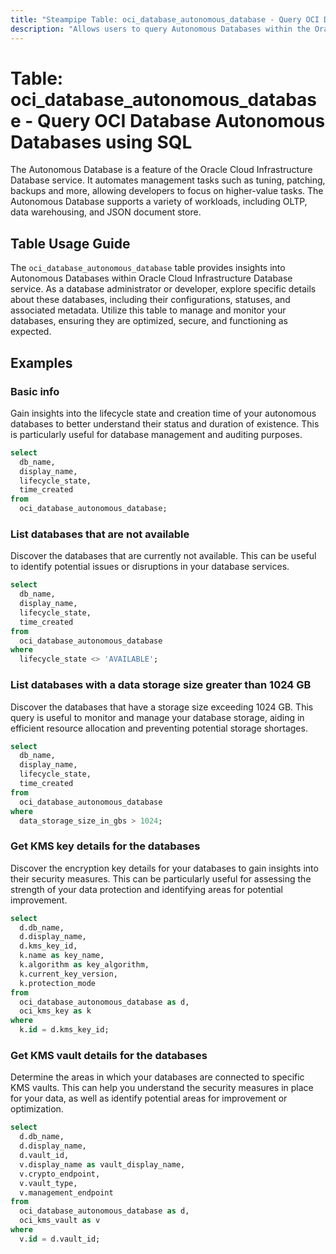```yaml
---
title: "Steampipe Table: oci_database_autonomous_database - Query OCI Database Autonomous Databases using SQL"
description: "Allows users to query Autonomous Databases within the Oracle Cloud Infrastructure Database service."
---
```


# Table: oci_database_autonomous_database - Query OCI Database Autonomous Databases using SQL

The Autonomous Database is a feature of the Oracle Cloud Infrastructure Database service. It automates management tasks such as tuning, patching, backups and more, allowing developers to focus on higher-value tasks. The Autonomous Database supports a variety of workloads, including OLTP, data warehousing, and JSON document store.

## Table Usage Guide

The `oci_database_autonomous_database` table provides insights into Autonomous Databases within Oracle Cloud Infrastructure Database service. As a database administrator or developer, explore specific details about these databases, including their configurations, statuses, and associated metadata. Utilize this table to manage and monitor your databases, ensuring they are optimized, secure, and functioning as expected.

## Examples

### Basic info
Gain insights into the lifecycle state and creation time of your autonomous databases to better understand their status and duration of existence. This is particularly useful for database management and auditing purposes.

```sql
select
  db_name,
  display_name,
  lifecycle_state,
  time_created
from
  oci_database_autonomous_database;
```

### List databases that are not available
Discover the databases that are currently not available. This can be useful to identify potential issues or disruptions in your database services.

```sql
select
  db_name,
  display_name,
  lifecycle_state,
  time_created
from
  oci_database_autonomous_database
where
  lifecycle_state <> 'AVAILABLE';
```

### List databases with a data storage size greater than 1024 GB
Discover the databases that have a storage size exceeding 1024 GB. This query is useful to monitor and manage your database storage, aiding in efficient resource allocation and preventing potential storage shortages.

```sql
select
  db_name,
  display_name,
  lifecycle_state,
  time_created
from
  oci_database_autonomous_database
where
  data_storage_size_in_gbs > 1024;
```

### Get KMS key details for the databases
Discover the encryption key details for your databases to gain insights into their security measures. This can be particularly useful for assessing the strength of your data protection and identifying areas for potential improvement.

```sql
select
  d.db_name,
  d.display_name,
  d.kms_key_id,
  k.name as key_name,
  k.algorithm as key_algorithm,
  k.current_key_version,
  k.protection_mode
from
  oci_database_autonomous_database as d,
  oci_kms_key as k
where
  k.id = d.kms_key_id;
```

### Get KMS vault details for the databases
Determine the areas in which your databases are connected to specific KMS vaults. This can help you understand the security measures in place for your data, as well as identify potential areas for improvement or optimization.

```sql
select
  d.db_name,
  d.display_name,
  d.vault_id,
  v.display_name as vault_display_name,
  v.crypto_endpoint,
  v.vault_type,
  v.management_endpoint
from
  oci_database_autonomous_database as d,
  oci_kms_vault as v
where
  v.id = d.vault_id;
```